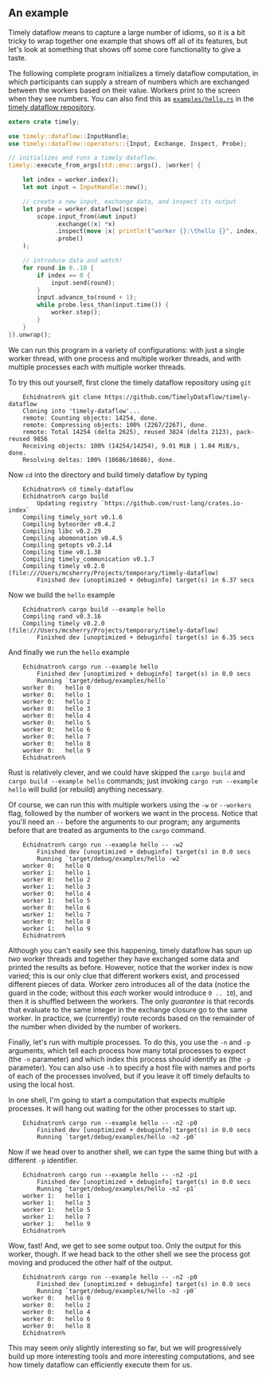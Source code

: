 ## An example

Timely dataflow means to capture a large number of idioms, so it is a bit tricky to wrap together one example that shows off all of its features, but let's look at something that shows off some core functionality to give a taste.

The following complete program initializes a timely dataflow computation, in which participants can supply a stream of numbers which are exchanged between the workers based on their value. Workers print to the screen when they see numbers. You can also find this as [`examples/hello.rs`](https://github.com/TimelyDataflow/timely-dataflow/blob/master/examples/hello.rs) in the [timely dataflow repository](https://github.com/TimelyDataflow/timely-dataflow/tree/master/examples).

```rust
extern crate timely;

use timely::dataflow::InputHandle;
use timely::dataflow::operators::{Input, Exchange, Inspect, Probe};

// initializes and runs a timely dataflow.
timely::execute_from_args(std::env::args(), |worker| {

    let index = worker.index();
    let mut input = InputHandle::new();

    // create a new input, exchange data, and inspect its output
    let probe = worker.dataflow(|scope|
        scope.input_from(&mut input)
             .exchange(|x| *x)
             .inspect(move |x| println!("worker {}:\thello {}", index, x))
             .probe()
    );

    // introduce data and watch!
    for round in 0..10 {
        if index == 0 {
            input.send(round);
        }
        input.advance_to(round + 1);
        while probe.less_than(input.time()) {
            worker.step();
        }
    }
}).unwrap();
```

We can run this program in a variety of configurations: with just a single worker thread, with one process and multiple worker threads, and with multiple processes each with multiple worker threads.

To try this out yourself, first clone the timely dataflow repository using `git`

```ignore
    Echidnatron% git clone https://github.com/TimelyDataflow/timely-dataflow
    Cloning into 'timely-dataflow'...
    remote: Counting objects: 14254, done.
    remote: Compressing objects: 100% (2267/2267), done.
    remote: Total 14254 (delta 2625), reused 3824 (delta 2123), pack-reused 9856
    Receiving objects: 100% (14254/14254), 9.01 MiB | 1.04 MiB/s, done.
    Resolving deltas: 100% (10686/10686), done.
```

Now `cd` into the directory and build timely dataflow by typing

```ignore
    Echidnatron% cd timely-dataflow
    Echidnatron% cargo build
        Updating registry `https://github.com/rust-lang/crates.io-index`
    Compiling timely_sort v0.1.6
    Compiling byteorder v0.4.2
    Compiling libc v0.2.29
    Compiling abomonation v0.4.5
    Compiling getopts v0.2.14
    Compiling time v0.1.38
    Compiling timely_communication v0.1.7
    Compiling timely v0.2.0 (file:///Users/mcsherry/Projects/temporary/timely-dataflow)
        Finished dev [unoptimized + debuginfo] target(s) in 6.37 secs
```

Now we build the `hello` example

```ignore
    Echidnatron% cargo build --example hello
    Compiling rand v0.3.16
    Compiling timely v0.2.0 (file:///Users/mcsherry/Projects/temporary/timely-dataflow)
        Finished dev [unoptimized + debuginfo] target(s) in 6.35 secs
```

And finally we run the `hello` example

```ignore
    Echidnatron% cargo run --example hello
        Finished dev [unoptimized + debuginfo] target(s) in 0.0 secs
        Running `target/debug/examples/hello`
    worker 0:	hello 0
    worker 0:	hello 1
    worker 0:	hello 2
    worker 0:	hello 3
    worker 0:	hello 4
    worker 0:	hello 5
    worker 0:	hello 6
    worker 0:	hello 7
    worker 0:	hello 8
    worker 0:	hello 9
    Echidnatron%
```

Rust is relatively clever, and we could have skipped the `cargo build` and `cargo build --example hello` commands; just invoking `cargo run --example hello` will build (or rebuild) anything necessary.

Of course, we can run this with multiple workers using the `-w` or `--workers` flag, followed by the number of workers we want in the process. Notice that you'll need an `--` before the arguments to our program; any arguments before that are treated as arguments to the `cargo` command.

```ignore
    Echidnatron% cargo run --example hello -- -w2
        Finished dev [unoptimized + debuginfo] target(s) in 0.0 secs
        Running `target/debug/examples/hello -w2`
    worker 0:	hello 0
    worker 1:	hello 1
    worker 0:	hello 2
    worker 1:	hello 3
    worker 0:	hello 4
    worker 1:	hello 5
    worker 0:	hello 6
    worker 1:	hello 7
    worker 0:	hello 8
    worker 1:	hello 9
    Echidnatron%
```

Although you can't easily see this happening, timely dataflow has spun up *two* worker threads and together they have exchanged some data and printed the results as before. However, notice that the worker index is now varied; this is our only clue that different workers exist, and processed different pieces of data. Worker zero introduces all of the data (notice the guard in the code; without this *each* worker would introduce `0 .. 10`), and then it is shuffled between the workers. The only *guarantee* is that records that evaluate to the same integer in the exchange closure go to the same worker. In practice, we (currently) route records based on the remainder of the number when divided by the number of workers.

Finally, let's run with multiple processes. To do this, you use the `-n` and `-p` arguments, which tell each process how many total processes to expect (the `-n` parameter) and which index this process should identify as (the `-p` parameter). You can also use `-h` to specify a host file with names and ports of each of the processes involved, but if you leave it off timely defaults to using the local host.

In one shell, I'm going to start a computation that expects multiple processes. It will hang out waiting for the other processes to start up.

```ignore
    Echidnatron% cargo run --example hello -- -n2 -p0
        Finished dev [unoptimized + debuginfo] target(s) in 0.0 secs
        Running `target/debug/examples/hello -n2 -p0`
```

Now if we head over to another shell, we can type the same thing but with a different `-p` identifier.

```ignore
    Echidnatron% cargo run --example hello -- -n2 -p1
        Finished dev [unoptimized + debuginfo] target(s) in 0.0 secs
        Running `target/debug/examples/hello -n2 -p1`
    worker 1:	hello 1
    worker 1:	hello 3
    worker 1:	hello 5
    worker 1:	hello 7
    worker 1:	hello 9
    Echidnatron%
```

Wow, fast! And, we get to see some output too. Only the output for this worker, though. If we head back to the other shell we see the process got moving and produced the other half of the output.

```ignore
    Echidnatron% cargo run --example hello -- -n2 -p0
        Finished dev [unoptimized + debuginfo] target(s) in 0.0 secs
        Running `target/debug/examples/hello -n2 -p0`
    worker 0:	hello 0
    worker 0:	hello 2
    worker 0:	hello 4
    worker 0:	hello 6
    worker 0:	hello 8
    Echidnatron%
```

This may seem only slightly interesting so far, but we will progressively build up more interesting tools and more interesting computations, and see how timely dataflow can efficiently execute them for us.
